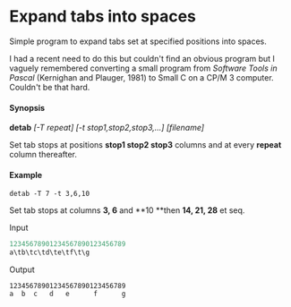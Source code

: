 # Expand tabs into spaces

Simple program to expand tabs set at specified positions into spaces.

I had a recent need to do this but couldn't find an obvious program but I vaguely remembered converting a small program from *Software Tools in Pascal*  (Kernighan and  Plauger, 1981) to Small C on a CP/M 3 computer.  Couldn't be that hard.

#### Synopsis

**detab**  *[-T repeat]*  *[-t stop1,stop2,stop3,...]*  *[filename]*

Set tab stops at positions **stop1 stop2 stop3** columns and at every **repeat** column thereafter.

#### Example

`detab -T 7 -t 3,6,10`

Set tab stops at columns **3, 6** and **10 **then **14, 21, 28** et seq.

Input

```C
12345678901234567890123456789
a\tb\tc\td\te\tf\t\g
```

Output

```
12345678901234567890123456789
a  b  c   d   e      f      g
```

